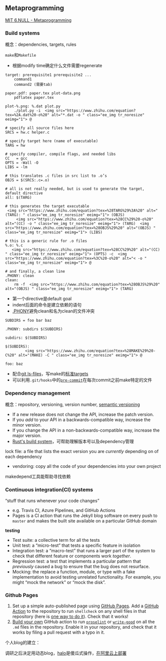 ## Metaprogramming

[MIT 6.NULL - Metaprogramming](https://missing.csail.mit.edu/2020/metaprogramming/)

### Build systems

概念：dependencies, targets, rules

`make`和`Makefile`
* 根据modify time确定什么文件需要regenerate
```shell
target: prerequisite1 prerequisite2 ...
	command1
	command2 (需要tab)
```
```shell
paper.pdf: paper.tex plot-data.png
	pdflatex paper.tex

plot-%.png: %.dat plot.py
	./plot.py -i  <img src="https://www.zhihu.com/equation?tex=%2A.dat%20-o%20" alt="*.dat -o " class="ee_img tr_noresize" eeimg="1"> @
```


```shell
# specify all source files here
SRCS = hw.c helper.c

# specify target here (name of executable)
TARG = hw

# specify compiler, compile flags, and needed libs
CC   = gcc
OPTS = -Wall -O
LIBS = -lm

# this translates .c files in src list to .o’s
OBJS = $(SRCS:.c=.o)

# all is not really needed, but is used to generate the target, default directive
all: $(TARG)

# this generates the target executable
 <img src="https://www.zhihu.com/equation?tex=%28TARG%29%3A%20" alt="(TARG): " class="ee_img tr_noresize" eeimg="1"> (OBJS)
	 <img src="https://www.zhihu.com/equation?tex=%28CC%29%20-o%20" alt="(CC) -o " class="ee_img tr_noresize" eeimg="1"> (TARG)  <img src="https://www.zhihu.com/equation?tex=%28OBJS%29%20" alt="(OBJS) " class="ee_img tr_noresize" eeimg="1"> (LIBS)
	
# this is a generic rule for .o files
%.o: %.c
   <img src="https://www.zhihu.com/equation?tex=%28CC%29%20" alt="(CC) " class="ee_img tr_noresize" eeimg="1"> (OPTS) -c  <img src="https://www.zhihu.com/equation?tex=%3C%20-o%20" alt="< -o " class="ee_img tr_noresize" eeimg="1"> @

# and finally, a clean line
.PHONY: clean
clean:
	rm -f  <img src="https://www.zhihu.com/equation?tex=%28OBJS%29%20" alt="(OBJS) " class="ee_img tr_noresize" eeimg="1"> (TARG)
```
* 第一个directive是default goal
* indent后面的命令是建立依赖的语句
* [.PHONY](https://www.gnu.org/software/make/manual/html_node/Phony-Targets.html)避免clean和名为clean的文件冲突

```shell
SUBDIRS = foo bar baz

.PHONY: subdirs $(SUBDIRS)

subdirs: $(SUBDIRS)

$(SUBDIRS):
         <img src="https://www.zhihu.com/equation?tex=%28MAKE%29%20-C%20" alt="(MAKE) -C " class="ee_img tr_noresize" eeimg="1"> @

foo: baz
```

* 配合[git ls-files](https://git-scm.com/docs/git-ls-files)，写make的[标准targets](https://www.gnu.org/software/make/manual/html_node/Standard-Targets.html#Standard-Targets)
* 可以利用`.git/hooks`中的[`pre-commit`](https://git-scm.com/docs/githooks#_pre_commit)在每次commit之前make特定的文件

### Dependency management
概念：repository, versioning, version number, [semantic versioning](https://semver.org/)

- If a new release does not change the API, increase the patch version.
- If you *add* to your API in a backwards-compatible way, increase the minor version.
- If you change the API in a non-backwards-compatible way, increase the major version.
- [Rust's build system](https://doc.rust-lang.org/cargo/reference/specifying-dependencies.html)，可帮助理解版本号以及dependency管理

lock file: a file that lists the exact version you are *currently* depending on of each dependency

* vendoring: copy all the code of your dependencies into your own project

makedepend工具能帮助寻找依赖

### Continuous integration(CI) systems

“stuff that runs whenever your code changes”

* e.g. Travis CI, Azure Pipelines, and GitHub Actions
* Pages is a CI action that runs the Jekyll blog software on every push to `master` and makes the built site available on a particular GitHub domain

**testing**

- Test suite: a collective term for all the tests
- Unit test: a “micro-test” that tests a specific feature in isolation
- Integration test: a “macro-test” that runs a larger part of the system to check that different feature or components work *together*.
- Regression test: a test that implements a particular pattern that *previously* caused a bug to ensure that the bug does not resurface.
- Mocking: the replace a function, module, or type with a fake implementation to avoid testing unrelated functionality. For example, you might “mock the network” or “mock the disk”.

### Github Pages
1. Set up a simple auto-published page using [GitHub Pages](https://help.github.com/en/actions/automating-your-workflow-with-github-actions). Add a [GitHub Action](https://github.com/features/actions) to the repository to run `shellcheck` on any shell files in that repository (here is [one way to do it](https://github.com/marketplace/actions/shellcheck)). Check that it works!
2. [Build your own](https://help.github.com/en/actions/automating-your-workflow-with-github-actions/building-actions) GitHub action to run [`proselint`](http://proselint.com/) or [`write-good`](https://github.com/btford/write-good) on all the `.md` files in the repository. Enable it in your repository, and check that it works by filing a pull request with a typo in it.



个人blog的建立：

调研之后决定用动态blog，[halo](https://halo.run/)是傻瓜式操作，[在阿里云上部署](https://blog.csdn.net/weixin_43160252/article/details/104864279)




